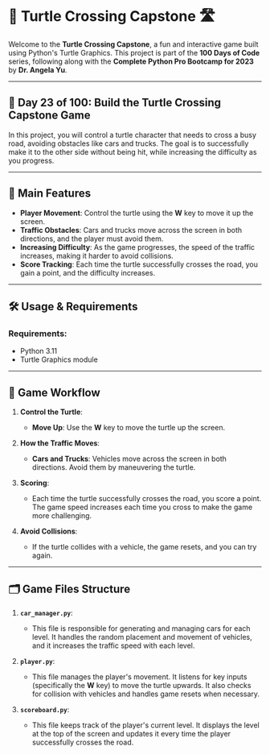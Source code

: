 # 🐢 Turtle Crossing Capstone 🛣️

Welcome to the **Turtle Crossing Capstone**, a fun and interactive game built using Python's Turtle Graphics. This project is part of the **100 Days of Code** series, following along with the **Complete Python Pro Bootcamp for 2023** by **Dr. Angela Yu**.

---

## 📅 Day 23 of 100: Build the Turtle Crossing Capstone Game

In this project, you will control a turtle character that needs to cross a busy road, avoiding obstacles like cars and trucks. The goal is to successfully make it to the other side without being hit, while increasing the difficulty as you progress.

---

## 🚀 Main Features

- **Player Movement**: Control the turtle using the **W** key to move it up the screen.
- **Traffic Obstacles**: Cars and trucks move across the screen in both directions, and the player must avoid them.
- **Increasing Difficulty**: As the game progresses, the speed of the traffic increases, making it harder to avoid collisions.
- **Score Tracking**: Each time the turtle successfully crosses the road, you gain a point, and the difficulty increases.

---

## 🛠️ Usage & Requirements

### Requirements:
- Python 3.11
- Turtle Graphics module

---

## 📝 Game Workflow

1. **Control the Turtle**:
   - **Move Up**: Use the **W** key to move the turtle up the screen.

2. **How the Traffic Moves**:
   - **Cars and Trucks**: Vehicles move across the screen in both directions. Avoid them by maneuvering the turtle.

3. **Scoring**:
   - Each time the turtle successfully crosses the road, you score a point. The game speed increases each time you cross to make the game more challenging.

4. **Avoid Collisions**:
   - If the turtle collides with a vehicle, the game resets, and you can try again.

---

## 🗂️ Game Files Structure

1. **`car_manager.py`**:
   - This file is responsible for generating and managing cars for each level. It handles the random placement and movement of vehicles, and it increases the traffic speed with each level.

2. **`player.py`**:
   - This file manages the player's movement. It listens for key inputs (specifically the **W** key) to move the turtle upwards. It also checks for collision with vehicles and handles game resets when necessary.

3. **`scoreboard.py`**:
   - This file keeps track of the player's current level. It displays the level at the top of the screen and updates it every time the player successfully crosses the road.



